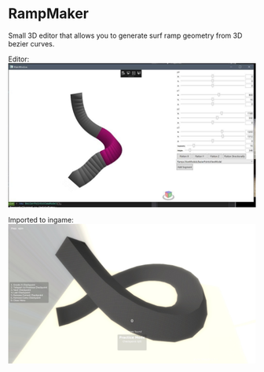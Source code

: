 # RampMaker

Small 3D editor that allows you to generate surf ramp geometry from 3D bezier curves.


Editor:
![Editor screenshot](/screenshots/editor.jpg)


Imported to ingame:
![In game screenshot](/screenshots/ingame.jpg)


